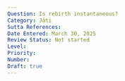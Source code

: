 ```yaml
---
Question: Is rebirth instantaneous?
Category: Jāti
Sutta References:
Date Entered: March 30, 2025
Review Status: Not started
Level: 
Priority: 
Number: 
Draft: true
---
```

